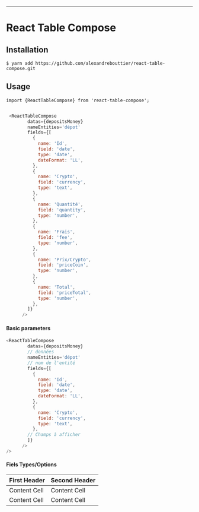 ---


# React Table Compose


## Installation

```
$ yarn add https://github.com/alexandrebouttier/react-table-compose.git
```
## Usage

`import {ReactTableCompose} from 'react-table-compose';`


```javascript

 <ReactTableCompose
        datas={depositsMoney}
        nameEntities='dépot'
        fields={[
          {
            name: 'Id',
            field: 'date',
            type: 'date',
            dateFormat: 'LL',
          },
          {
            name: 'Crypto',
            field: 'currency',
            type: 'text',
          },
          {
            name: 'Quantité',
            field: 'quantity',
            type: 'number',
          },
          {
            name: 'Frais',
            field: 'fee',
            type: 'number',
          },
          {
            name: 'Prix/Crypto',
            field: 'priceCoin',
            type: 'number',
          },
          {
            name: 'Total',
            field: 'priceTotal',
            type: 'number',
          },
        ]}
      />
```
#### Basic parameters

```javascript
<ReactTableCompose
        datas={depositsMoney}
        // données 
        nameEntities='dépot'
        // nom de l'entité 
        fields={[
          {
            name: 'Id',
            field: 'date',
            type: 'date',
            dateFormat: 'LL',
          },
          {
            name: 'Crypto',
            field: 'currency',
            type: 'text',
          },
        // Champs à afficher
        ]}
      />
/>
```

#### Fiels Types/Options
| First Header  | Second Header |
| ------------- | ------------- |
| Content Cell  | Content Cell  |
| Content Cell  | Content Cell  |
